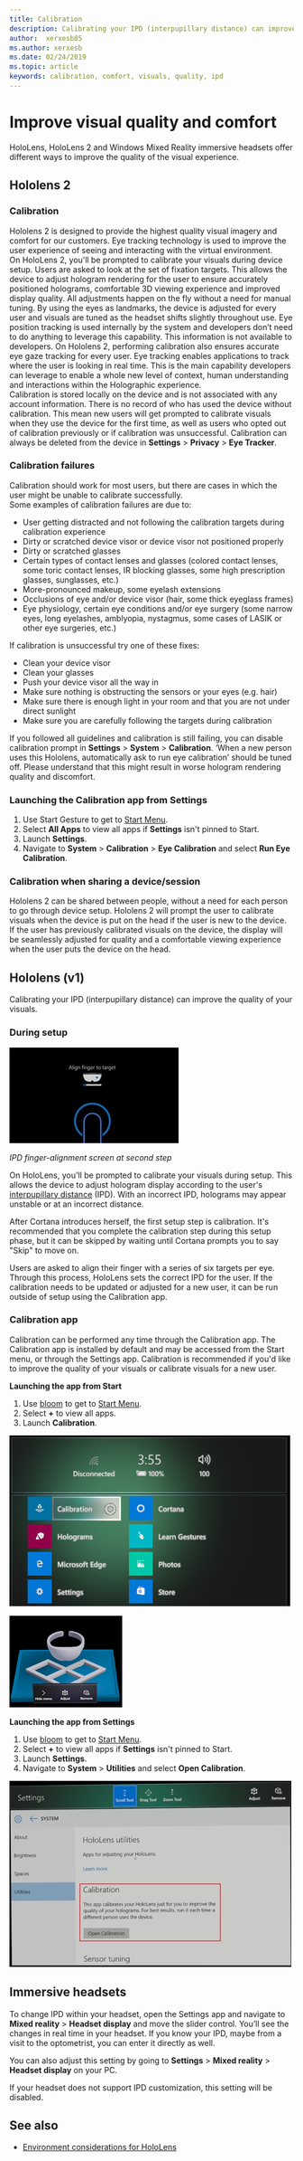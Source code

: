 ```yaml
---
title: Calibration
description: Calibrating your IPD (interpupillary distance) can improve the quality of your visuals. Both HoloLens and Windows Mixed Reality immersive headsets offer ways to customize IPD.
author:  xerxesb85
ms.author: xerxesb
ms.date: 02/24/2019
ms.topic: article
keywords: calibration, comfort, visuals, quality, ipd
---
```




# Improve visual quality and comfort
HoloLens, HoloLens 2 and Windows Mixed Reality immersive headsets offer different ways to improve the quality of the visual experience. 

## Hololens 2

### Calibration

Hololens 2 is designed to provide the highest quality visual imagery and comfort for our customers. Eye tracking technology is used to improve the user experience of seeing and interacting with the virtual environment.  
On HoloLens 2, you'll be prompted to calibrate your visuals during device setup. Users are asked to look at the set of fixation targets. This allows the device to adjust hologram rendering for the user to ensure accurately positioned holograms, comfortable 3D viewing experience and improved display quality. All adjustments happen on the fly without a need for manual tuning. By using the eyes as landmarks, the device is adjusted for every user and visuals are tuned as the headset shifts slightly throughout use. Eye position tracking is used internally by the system and developers don’t need to do anything to leverage this capability. This information is not available to developers. 
On Hololens 2, performing calibration also ensures accurate eye gaze tracking for every user. Eye tracking enables applications to track where the user is looking in real time. This is the main capability developers can leverage to enable a whole new level of context, human understanding and interactions within the Holographic experience.  
Calibration is stored locally on the device and is not associated with any account information. There is no record of who has used the device without calibration. This mean new users will get prompted to calibrate visuals when they use the device for the first time, as well as users who opted out of calibration previously or if calibration was unsuccessful. Calibration can always be deleted from the device in **Settings** > **Privacy** > **Eye Tracker**. 

### Calibration failures

Calibration should work for most users, but there are cases in which the user might be unable to calibrate successfully.  
Some examples of calibration failures are due to:
- User getting distracted and not following the calibration targets during calibration experience
- Dirty or scratched device visor or device visor not positioned properly 
- Dirty or scratched glasses
- Certain types of contact lenses and glasses (colored contact lenses, some toric contact lenses, IR blocking glasses, some high prescription glasses, sunglasses, etc.)
- More-pronounced makeup, some eyelash extensions
- Occlusions of eye and/or device visor (hair, some thick eyeglass frames)
- Eye physiology, certain eye conditions and/or eye surgery (some narrow eyes, long eyelashes, amblyopia, nystagmus, some cases of LASIK or other eye surgeries, etc.)

If calibration is unsuccessful try one of these fixes: 
- Clean your device visor
- Clean your glasses
- Push your device visor all the way in
- Make sure nothing is obstructing the sensors or your eyes (e.g. hair) 
- Make sure there is enough light in your room and that you are not under direct sunlight
- Make sure you are carefully following the targets during calibration

If you followed all guidelines and calibration is still failing, you can disable calibration prompt in **Settings** > **System** > **Calibration**. ‘When a new person uses this Hololens, automatically ask to run eye calibration’ should be tuned off. Please understand that this might result in worse hologram rendering quality and discomfort.

### Launching the Calibration app from Settings
1. Use Start Gesture to get to [Start Menu](navigating-the-windows-mixed-reality-home.md#start-menu).
2. Select **All Apps** to view all apps if **Settings** isn't pinned to Start.
3. Launch **Settings**.
4. Navigate to **System** > **Calibration** > **Eye Calibration** and select **Run Eye Calibration**.

### Calibration when sharing a device/session

Hololens 2 can be shared between people, without a need for each person to go through device setup. Hololens 2 will prompt the user to calibrate visuals when the device is put on the head if the user is new to the device. If the user has previously calibrated visuals on the device, the display will be seamlessly adjusted for quality and a comfortable viewing experience when the user puts the device on the head. 


## Hololens (v1)

Calibrating your IPD (interpupillary distance) can improve the quality of your visuals.

### During setup

![IPD finger-alignment screen at second step](images/ipd-finger-alignment-300px.jpg)<br>

*IPD finger-alignment screen at second step*

On HoloLens, you'll be prompted to calibrate your visuals during setup. This allows the device to adjust hologram display according to the user's [interpupillary distance](https://en.wikipedia.org/wiki/Interpupillary_distance) (IPD). With an incorrect IPD, holograms may appear unstable or at an incorrect distance.

After Cortana introduces herself, the first setup step is calibration. It's recommended that you complete the calibration step during this setup phase, but it can be skipped by waiting until Cortana prompts you to say "Skip" to move on.

Users are asked to align their finger with a series of six targets per eye. Through this process, HoloLens sets the correct IPD for the user. If the calibration needs to be updated or adjusted for a new user, it can be run outside of setup using the Calibration app.

### Calibration app

Calibration can be performed any time through the Calibration app. The Calibration app is installed by default and may be accessed from the Start menu, or through the Settings app. Calibration is recommended if you'd like to improve the quality of your visuals or calibrate visuals for a new user.

**Launching the app from Start**
1. Use [bloom](gestures.md#bloom) to get to [Start Menu](navigating-the-windows-mixed-reality-home.md#start-menu).
2. Select **+** to view all apps.
3. Launch **Calibration**.

![Accessing the calibration app from the shell](images/calibration-shell.png)

![The calibration app displayed as a Live Cube after being launched](images/calibration-livecube-200px.png)

**Launching the app from Settings**
1. Use [bloom](gestures.md#bloom) to get to [Start Menu](navigating-the-windows-mixed-reality-home.md#start-menu).
2. Select **+** to view all apps if **Settings** isn't pinned to Start.
3. Launch **Settings**.
4. Navigate to **System** > **Utilities** and select **Open Calibration**.

![Launching the calibration app from the settings app](images/calibration-settings-500px.jpg)


## Immersive headsets

To change IPD within your headset, open the Settings app and navigate to **Mixed reality** > **Headset display** and move the slider control. You’ll see the changes in real time in your headset. If you know your IPD, maybe from a visit to the optometrist, you can enter it directly as well.

You can also adjust this setting by going to **Settings** > **Mixed reality** > **Headset display** on your PC.

If your headset does not support IPD customization, this setting will be disabled.

## See also
* [Environment considerations for HoloLens](environment-considerations-for-hololens.md)
